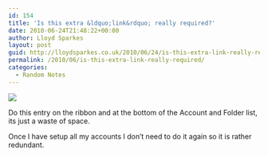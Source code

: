 ```yaml
---
id: 154
title: 'Is this extra &ldquo;link&rdquo; really required?'
date: 2010-06-24T21:48:22+00:00
author: Lloyd Sparkes
layout: post
guid: http://lloydsparkes.co.uk/2010/06/24/is-this-extra-link-really-required/
permalink: /2010/06/is-this-extra-link-really-required/
categories:
  - Random Notes
---
```

![](http://blog.lloydsparkes.co.uk/files/IsItNeeded.png)

Do this entry on the ribbon and at the bottom of the Account and Folder list, its just a waste of space.

Once I have setup all my accounts I don&#8217;t need to do it again so it is rather redundant.